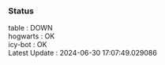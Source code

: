 ### Status


table : DOWN  
hogwarts : OK  
icy-bot : OK  
Latest Update : 2024-06-30 17:07:49.029086
